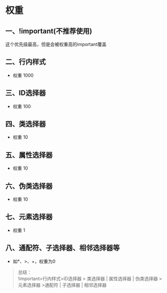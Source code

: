# 权重

## 一、!important(不推荐使用)

这个优先级最高，但是会被权重高的important覆盖

## 二、行内样式

+ 权重 1000

## 三、ID选择器

+ 权重 100

## 四、类选择器

+ 权重 10

## 五、属性选择器

+ 权重 10

## 六、伪类选择器

+ 权重 10

## 七、元素选择器

+ 权重 1

## 八、通配符、子选择器、相邻选择器等

+ 如*、>、+，权重为0

> 总结：  
> !important>行内样式>ID选择器 > 类选择器 | 属性选择器 | 伪类选择器 > 元素选择器 >通配符 | 子选择器 | 相邻选择器

